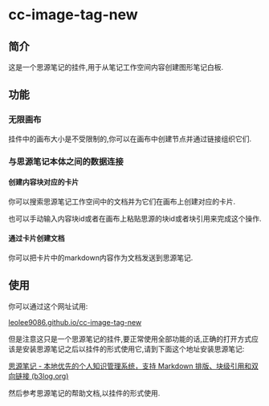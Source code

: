 # cc-image-tag-new

## 简介

这是一个思源笔记的挂件,用于从笔记工作空间内容创建图形笔记白板.

## 功能

### 无限画布

挂件中的画布大小是不受限制的,你可以在画布中创建节点并通过链接组织它们.

### 与思源笔记本体之间的数据连接

#### 创建内容块对应的卡片

你可以搜索思源笔记工作空间中的文档并为它们在画布上创建对应的卡片.

也可以手动输入内容块id或者在画布上粘贴思源的块id或者块引用来完成这个操作.

#### 通过卡片创建文档

你可以把卡片中的markdown内容作为文档发送到思源笔记.

## 使用

你可以通过这个网址试用:

[leolee9086.github.io/cc-image-tag-new](https://leolee9086.github.io/cc-image-tag-new)

但是注意这只是一个思源笔记的挂件,要正常使用全部功能的话,正确的打开方式应该是安装思源笔记之后以挂件的形式使用它,请到下面这个地址安装思源笔记:

[思源笔记 - 本地优先的个人知识管理系统，支持 Markdown 排版、块级引用和双向链接 (b3log.org)](https://b3log.org/siyuan/)

然后参考思源笔记的帮助文档,以挂件的形式使用.
